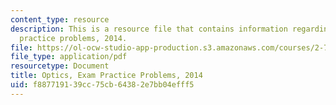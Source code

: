 ```yaml
---
content_type: resource
description: This is a resource file that contains information regarding optics exam
  practice problems, 2014.
file: https://ol-ocw-studio-app-production.s3.amazonaws.com/courses/2-71-optics-spring-2014/f887719139cc75cb64382e7bb04efff5_MIT2_71S14_s14_Prac_Probs.pdf
file_type: application/pdf
resourcetype: Document
title: Optics, Exam Practice Problems, 2014
uid: f8877191-39cc-75cb-6438-2e7bb04efff5
---
```

